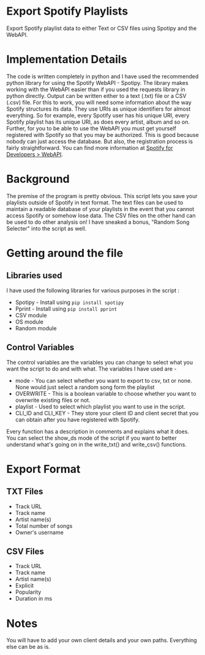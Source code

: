 # Export Spotify Playlists
Export Spotify playlist data to either Text or CSV files using Spotipy and the WebAPI.

# Implementation Details
The code is written completely in python and I have used the recommended python library for using the Spotify WebAPI - Spotipy. The library makes working with the WebAPI easier than if you used the requests library in python directly. Output can be written either to a text (.txt) file or a CSV (.csv) file. For this to work, you will need some information about the way Spotify structures its data. They use URIs as unique identifiers for almost everything. So for example, every Spotify user has his unique URI, every Spotify playlist has its unique URI, as does every artist, album and so on. Further, for you to be able to use the WebAPI you must get yourself registered with Spotify so that you may be authorized. This is good because nobody can just access the database. But also, the registration process is fairly straightforward. You can find more information at [Spotify for Developers > WebAPI](https://developer.spotify.com/documentation/web-api/).

# Background 
The premise of the program is pretty obvious. This script lets you save your playlists outside of Spotify in text format. The text files can be used to maintain a readable database of your playlists in the event that you cannot access Spotify or somehow lose data. The CSV files on the other hand can be used to do other analysis on! I have sneaked a bonus, "Random Song Selecter" into the script as well.

# Getting around the file
## Libraries used
I have used the following libraries for various purposes in the script : 
* Spotipy - Install using `pip install spotipy`
* Pprint - Install using `pip install pprint`
* CSV module
* OS module
* Random module

## Control Variables
The control variables are the variables you can change to select what you want the script to do and with what. The variables I have used are - 
* mode - You can select whether you want to export to csv, txt or none. None would just select a random song form the playlist
* OVERWRITE - This is a boolean variable to choose whether you want to overwrite existing files or not.
* playlist - Used to select which playlist you want to use in the script.
* CLI_ID and CLI_KEY - They store your client ID and client secret that you can obtain after you have registered with Spotify.

Every function has a description in comments and explains what it does. You can select the show_ds mode of the script if you want to better understand what's going on in the write_txt() and write_csv() functions.

# Export Format
## TXT Files
* Track URL
* Track name
* Artist name(s)
* Total number of songs
* Owner's username

## CSV Files
* Track URL
* Track name
* Artist name(s)
* Explicit
* Popularity
* Duration in ms

# Notes
You will have to add your own client details and your own paths. Everything else can be as is.